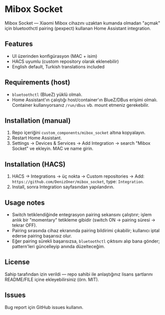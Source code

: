 # Mibox Socket

Mibox Socket — Xiaomi Mibox cihazını uzaktan kumanda olmadan "açmak" için bluetoothctl pairing (pexpect) kullanan Home Assistant integration.

## Features
- UI üzerinden konfigürasyon (MAC + isim)
- HACS uyumlu (custom repository olarak eklenebilir)
- English default, Turkish translations included

## Requirements (host)
- `bluetoothctl` (BlueZ) yüklü olmalı.
- Home Assistant'ın çalıştığı host/container'ın BlueZ/DBus erişimi olmalı. Container kullanıyorsanız `/run/dbus` vb. mount etmeniz gerekebilir.

## Installation (manual)
1. Repo içeriğini `custom_components/mibox_socket` altına kopyalayın.
2. Restart Home Assistant.
3. Settings -> Devices & Services -> Add Integration -> search "Mibox Socket" ve ekleyin. MAC ve name girin.

## Installation (HACS)
1. HACS -> Integrations -> üç nokta -> Custom repositories -> Add: `https://github.com/DenizOner/mibox_socket`, type: `Integration`.
2. Install, sonra Integration sayfasından yapılandırın.

## Usage notes
- Switch tetiklendiğinde entegrasyon pairing sekansını çalıştırır; işlem anlık bir "momentary" tetikleme gibidir (switch ON → pairing süresi → tekrar OFF).
- Pairing sırasında cihaz ekranında pairing bildirimi çıkabilir; kullanıcı iptal ederse pairing başarısız olur.
- Eğer pairing sürekli başarısızsa, `bluetoothctl` çıktısını alıp bana gönder; pattern'leri güncelleyip anında düzelteceğim.

## License
Sahip tarafından izin verildi — repo sahibi ile anlaştığınız lisans şartlarını README/FILE içine ekleyebilirsiniz (örn. MIT).

## Issues
Bug report için GitHub issues kullanın.
